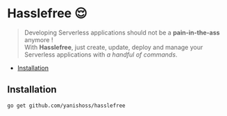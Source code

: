 # Hasslefree :relieved:
> Developing Serverless applications should not be a **pain-in-the-ass** anymore !   
> With **Hasslefree**, just create, update, deploy and manage your Serverless applications with *a handful of commands*.

* [Installation](#installation)

## Installation
```shell
go get github.com/yanishoss/hasslefree
```
